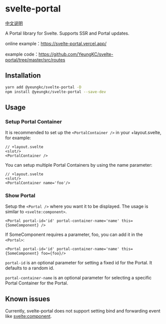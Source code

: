 # svelte-portal

[中文说明](README-zh.md)

A Portal library for Svelte. Supports SSR and Portal updates.

online example：<https://svelte-portal.vercel.app/>

example code：<https://github.com/YeungKC/svelte-portal/tree/master/src/routes>

## Installation

```bash
yarn add @yeungkc/svelte-portal -D
npm install @yeungkc/svelte-portal --save-dev 
```

## Usage

### Setup Portal Container

It is recommended to set up the `<PortalContainer />` in your +layout.svelte, for example:

```svelte
// +layout.svelte
<slot/>
<PortalContainer />
```

You can setup multiple Portal Containers by using the name parameter:

```svelte
// +layout.svelte
<slot/>
<PortalContainer name='foo'/>
```

### Show Portal

Setup the `<Portal />` where you want it to be displayed. The usage is similar to `<svelte:component>`.

```svelte
<Portal portal-id='id' portal-container-name='name' this={SomeComponent} />
```

If SomeComponent requires a parameter, foo, you can add it in the `<Portal>`:

```svelte
<Portal portal-id='id' portal-container-name='name' this={SomeComponent} foo={foo}/>
```

`portal-id` is an optional parameter for setting a fixed id for the Portal. It defaults to a random id.

`portal-container-name` is an optional parameter for selecting a specific Portal Container for the Portal.

## Known issues

Currently, svelte-portal does not support setting bind and forwarding event like <svelte:component>.
